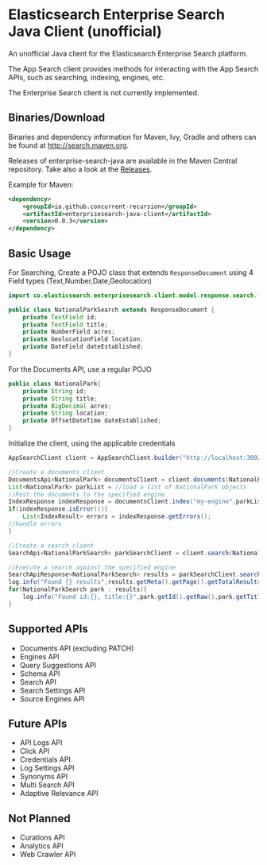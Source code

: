 # Elasticsearch Enterprise Search Java Client (unofficial)

An unofficial Java client for the Elasticsearch Enterprise Search platform.

The App Search client provides methods for interacting with the App Search APIs, such as searching, indexing, engines, etc. 

The Enterprise Search client is not currently implemented.

## Binaries/Download


Binaries and dependency information for Maven, Ivy, Gradle and others can be found at http://search.maven.org.

Releases of enterprise-search-java are available in the Maven Central repository. Take also a look at the [Releases](https://github.com/concurrent-recursion/enterprise-search-java/releases).

Example for Maven:

```xml
<dependency>
    <groupId>io.github.concurrent-recursion</groupId>
    <artifactId>enterprisesearch-java-client</artifactId>
    <version>0.0.3</version>
</dependency>
```

Basic Usage
-----------
For Searching, Create a POJO class that extends `ResponseDocument` using 4 Field types (Text,Number,Date,Geolocation)

```java
import co.elasticsearch.enterprisesearch.client.model.response.search.*;

public class NationalParkSearch extends ResponseDocument {
    private TextField id;
    private TextField title;
    private NumberField acres;
    private GeolocationField location;
    private DateField dateEstablished;
}
```
For the Documents API, use a regular POJO
```java
public class NationalPark{
    private String id;
    private String title;
    private BigDecimal acres;
    private String location;
    private OffsetDateTime dateEstablished;
}
```

Initialize the client, using the applicable credentials
```java
AppSearchClient client = AppSearchClient.builder("http://localhost:3002").clientAuthentication(ClientAuthentication.withBearerAuth("private-priVateToKEnFrOMAppseArCh")).build();

//Create a documents client
DocumentsApi<NationalPark> documentsClient = client.documents(NationalPark.class);
List<NationalPark> parkList = //load a list of NationalPark objects
//Post the documents to the specified engine
IndexResponse indexResponse = documentsClient.index("my-engine",parkList);
if(indexResponse.isError()){
    List<IndexResult> errors = indexResponse.getErrors();
//handle errors
}

//Create a search client
SearchApi<NationalParkSearch> parkSearchClient = client.search(NationalParkSearch.class);

//Execute a search against the specified engine
SearchApiResponse<NationalParkSearch> results = parkSearchClient.search("my-engine",new SearchRequest().setQuery("zion"));
log.info("Found {} results",results.getMeta().getPage().getTotalResults());
for(NationalParkSearch park : results){
    log.info("Found id:{}, title:{}",park.getId().getRaw(),park.getTitle().getRaw());
}
```

## Supported APIs
* Documents API (excluding PATCH)
* Engines API
* Query Suggestions API
* Schema API
* Search API
* Search Settings API
* Source Engines API

## Future APIs
* API Logs API
* Click API
* Credentials API
* Log Settings API
* Synonyms API
* Multi Search API
* Adaptive Relevance API

## Not Planned
* Curations API
* Analytics API
* Web Crawler API
